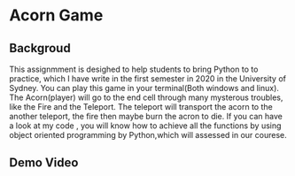 # Acorn Game 

## Backgroud
This assignmment is desighed to help students to bring Python to to practice, which I have write in the first semester in 2020 in the University of Sydney.
You can play this game in your terminal(Both windows and linux). The Acorn(player) will go to the end cell through many mysterous troubles, like the Fire and the Teleport. The teleport will transport the acorn to the another teleport, the fire then maybe burn the acron to die.
If you can have a look at my code , you will know how to achieve all the functions by using object oriented programming by Python,which will assessed in our courese.  

## Demo Video
